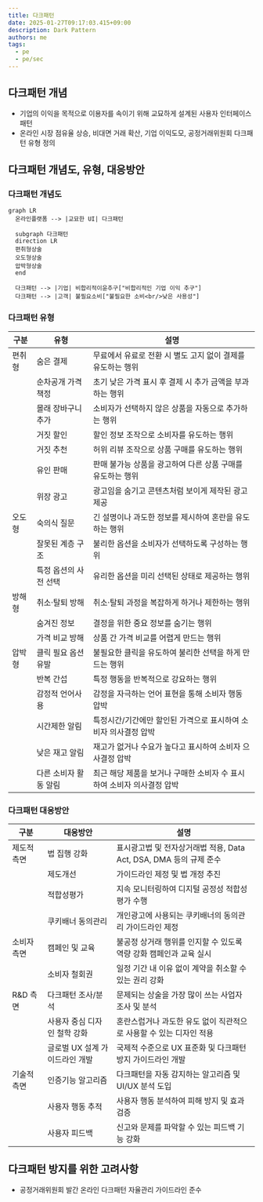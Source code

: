 ```yaml
---
title: 다크패턴
date: 2025-01-27T09:17:03.415+09:00
description: Dark Pattern
authors: me
tags:
  - pe
  - pe/sec
---
```


## 다크패턴 개념

- 기업의 이익을 목적으로 이용자를 속이기 위해 교묘하게 설계된 사용자 인터페이스 패턴
- 온라인 시장 점유율 상승, 비대면 거래 확산, 기업 이익도모, 공정거래위원회 다크패턴 유형 정의

## 다크패턴 개념도, 유형, 대응방안

### 다크패턴 개념도

```mermaid
graph LR
  온라인플랫폼 --> |교묘한 UI| 다크패턴

  subgraph 다크패턴
  direction LR
  편취형상술
  오도형상술
  압박형상술
  end

  다크패턴 --> |기업| 비합리적이윤추구["비합리적인 기업 이익 추구"]
  다크패턴 --> |고객| 불필요소비["불필요한 소비<br/>낮은 사용성"]
```

### 다크패턴 유형

| 구분 | 유형 | 설명 |
|---|---|---|
| 편취형 | 숨은 결제 | 무료에서 유료로 전환 시 별도 고지 없이 결제를 유도하는 행위 |
| | 순차공개 가격책정 | 초기 낮은 가격 표시 후 결제 시 추가 금액을 부과하는 행위 |
| | 몰래 장바구니 추가 | 소비자가 선택하지 않은 상품을 자동으로 추가하는 행위 |
| | 거짓 할인 | 할인 정보 조작으로 소비자를 유도하는 행위 |
| | 거짓 추천 | 허위 리뷰 조작으로 상품 구매를 유도하는 행위 |
| | 유인 판매 | 판매 불가능 상품을 광고하여 다른 상품 구매를 유도하는 행위 |
| | 위장 광고 | 광고임을 숨기고 콘텐츠처럼 보이게 제작된 광고 제공 |
| 오도형 | 숙의식 질문 | 긴 설명이나 과도한 정보를 제시하여 혼란을 유도하는 행위 |
| | 잘못된 계층 구조 | 불리한 옵션을 소비자가 선택하도록 구성하는 행위 |
| | 특정 옵션의 사전 선택 | 유리한 옵션을 미리 선택된 상태로 제공하는 행위 |
| 방해형 | 취소·탈퇴 방해 | 취소·탈퇴 과정을 복잡하게 하거나 제한하는 행위 |
| | 숨겨진 정보 | 결정을 위한 중요 정보를 숨기는 행위 |
| | 가격 비교 방해 | 상품 간 가격 비교를 어렵게 만드는 행위 |
| 압박형 | 클릭 필요 옵션 유발| 불필요한 클릭을 유도하여 불리한 선택을 하게 만드는 행위 |
| | 반복 간섭 | 특정 행동을 반복적으로 강요하는 행위 |
| | 감정적 언어사용 | 감정을 자극하는 언어 표현을 통해 소비자 행동 압박 |
| | 시간제한 알림 | 특정시간/기간에만 할인된 가격으로 표시하여 소비자 의사결정 압박 |
| | 낮은 재고 알림 | 재고가 없거나 수요가 높다고 표시하여 소비자 으사결정 압박 |
| | 다른 소비자 활동 알림 | 최근 해당 제품을 보거나 구매한 소비자 수 표시하여 소비자 의사결정 압박 |

### 다크패턴 대응방안

| 구분 | 대응방안 | 설명 |
|---|---|---|
| 제도적 측면 | 법 집행 강화 | 표시광고법 및 전자상거래법 적용, Data Act, DSA, DMA 등의 규제 준수 |
| | 제도개선 | 가이드라인 제정 및 법 개정 추진 |
| | 적합성평가 | 지속 모니터링하여 디지털 공정성 적합성 평가 수행 |
| | 쿠키배너 동의관리 | 개인광고에 사용되는 쿠키배너의 동의관리 가이드라인 제정 |
| 소비자 측면 | 캠페인 및 교육 | 불공정 상거래 행위를 인지할 수 있도록 역량 강화 캠페인과 교육 실시 |
| | 소비자 철회권 | 일정 기간 내 이유 없이 계약을 취소할 수 있는 권리 강화 |
| R&D 측면 | 다크패턴 조사/분석 | 문제되는 상술을 가장 많이 쓰는 사업자 조사 및 분석 |
| | 사용자 중심 디자인 철학 강화 | 혼란스럽거나 과도한 유도 없이 직관적으로 사용할 수 있는 디자인 적용 |
| | 글로벌 UX 설계 가이드라인 개발 | 국제적 수준으로 UX 표준화 및 다크패턴 방지 가이드라인 개발 |
| 기술적 측면 | 인증기능 알고리즘 | 다크패턴을 자동 감지하는 알고리즘 및 UI/UX 분석 도입 |
| | 사용자 행동 추적 | 사용자 행동 분석하여 피해 방지 및 효과 검증 |
| | 사용자 피드백 | 신고와 문제를 파악할 수 있는 피드백 기능 강화 |

## 다크패턴 방지를 위한 고려사항

- 공정거래위원회 발간 온라인 다크패턴 자율관리 가이드라인 준수
